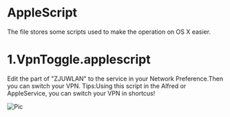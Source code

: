 # AppleScript
The file stores some scripts used to make the operation on OS X easier.


# 1.VpnToggle.applescript
Edit the part of "ZJUWLAN" to the service in your Network Preference.Then you can switch your VPN.
Tips:Using this script in the Alfred or AppleService, you can switch your VPN in shortcus!

![Pic](http://dctofs.com/pic/AppleScript(pic1).png)
